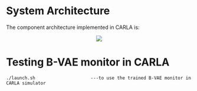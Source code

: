 # System Architecture

The component architecture implemented in CARLA is:

<p align="center">
   <img src="https://github.com/Shreyasramakrishna90/OOD-B-VAE/blob/master/videos/block-carla.png" align="center" >
</p>

# Testing B-VAE monitor in CARLA

```
./launch.sh                     ---to use the trained B-VAE monitor in CARLA simulator

```
